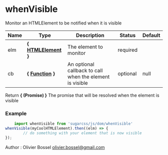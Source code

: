 # whenVisible

Monitor an HTMLElement to be notified when it is visible



Name  |  Type  |  Description  |  Status  |  Default
------------  |  ------------  |  ------------  |  ------------  |  ------------
elm  |  **{ [HTMLElement](https://developer.mozilla.org/fr/docs/Web/API/HTMLElement) }**  |  The element to monitor  |  required  |
cb  |  **{ [Function](https://developer.mozilla.org/fr/docs/Web/JavaScript/Reference/Objets_globaux/Function) }**  |  An optional callback to call when the element is visible  |  optional  |  null

Return **{ (Promise) }** The promise that will be resolved when the element is visible

### Example
```js
	import whenVisible from 'sugarcss/js/dom/whenVisible'
whenVisible(myCoolHTMLElement).then((elm) => {
		// do something with your element that is now visible
});
```
Author : Olivier Bossel <olivier.bossel@gmail.com>